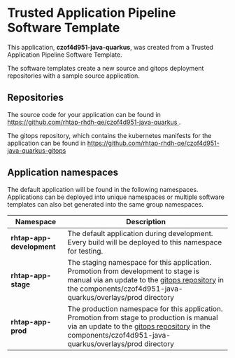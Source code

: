 # Trusted Application Pipeline Software Template

This application, **czof4d951-java-quarkus**, was created from a Trusted Application Pipeline Software Template.

The software templates create a new source and gitops deployment repositories with a sample source application. 

## Repositories

The source code for your application can be found in [https://github.com/rhtap-rhdh-qe/czof4d951-java-quarkus ](https://github.com/rhtap-rhdh-qe/czof4d951-java-quarkus ).
 
The gitops repository, which contains the kubernetes manifests for the application can be found in 
[https://github.com/rhtap-rhdh-qe/czof4d951-java-quarkus-gitops ](https://github.com/rhtap-rhdh-qe/czof4d951-java-quarkus-gitops ) 

## Application namespaces 

The default application will be found in the following namespaces. Applications can be deployed into unique namespaces or multiple software templates can also bet generated into the same group namespaces.  

|  Namespace   |  Description   |  
| -------- | -------- |   
| **rhtap-app-development** | The default application during development. Every build will be deployed to this namespace for testing. | 
| **rhtap-app-stage** | The staging namespace for this application. Promotion from development to stage is manual via an update to the [gitops repository](https://github.com/rhtap-rhdh-qe/czof4d951-java-quarkus-gitops ) in the components/czof4d951-java-quarkus/overlays/prod directory |  
| **rhtap-app-prod** | The production namespace for this application. Promotion from stage to production is manual via an update to the [gitops repository](https://github.com/rhtap-rhdh-qe/czof4d951-java-quarkus-gitops ) in the components/czof4d951-java-quarkus/overlays/prod directory | 